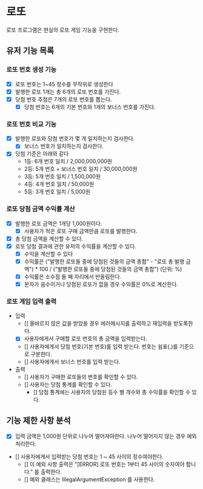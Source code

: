 # 로또
로또 프로그램은 현실의 로또 게임 기능을 구현한다.

## 유저 기능 목록
### 로또 번호 생성 기능
- [X] 로또 번호는 1~45 정수를 무작위로 생성한다
- [X] 발행한 로또 1개는 총 6개의 로또 번호를 가진다.
- [X] 당첨 번호 추첨은 7개의 로또 번호를 뽑는다.
    - [X] 당첨 번호는 6개의 기본 번호와 1개의 보너스 번호를 가진다.
### 로또 번호 비교 기능
- [X] 발행한 로또와 당첨 번호가 몇 개 일치하는지 검사한다.
  - [X] 보너스 번호가 일치하는지 검사한다.
- [X] 당첨 기준은 아래와 같다
    - 1등: 6개 번호 일치 / 2,000,000,000원
    - 2등: 5개 번호 + 보너스 번호 일치 / 30,000,000원
    - 3등: 5개 번호 일치 / 1,500,000원
    - 4등: 4개 번호 일치 / 50,000원
    - 5등: 3개 번호 일치 / 5,000원
### 로또 당첨 금액 수익률 계산
- [X] 발행한 로또 금액은 1개당 1,000원이다.
    - [X] 사용자가 적은 로또 구매 금액만큼 로또를 발행한다.
- [X] 총 당첨 금액을 계산할 수 있다.
- [X] 로또 당첨 결과에 관한 유저의 수익률을 계산할 수 있다.
    - [X] 수익을 계산할 수 있다
    - [X] 수익률은 ("발행한 로또들 중에 당첨된 것들의 금액 총합" - "로또 총 발행 금액") * 100 / ("발행한 로또들 중에 당첨된 것들의 금액 총합") (단위: %)
    - [X] 수익률은 소수점 둘 째 자리에서 반올림한다.
    - [X] 분자가 음수이거나 당첨된 로또가 없을 경우 수익률은 0%로 계산한다.
### 로또 게임 입력 출력
- 입력
    - [] 올바르지 않은 값을 받았을 경우 에러메시지를 출력하고 재입력을 받도록한다.
    - [X] 사용자에게서 구매할 로또 번호의 총 금액을 입력받는다.
    - [] 사용자에게서 당첨 번호(기본 번호)를 입력 받는다. 번호는 쉼표(,)를 기준으로 구분한다.
    - [] 사용자에게서 보너스 번호를 입력 받는다.
- 출력
    - [] 사용자가 구매한 로또들의 번호를 확인할 수 있다.
    - [] 사용자는 당첨 통계를 확인할 수 있다.
        - [] 당첨 통계에는 사용자의 당첨된 등수 별 개수와 총 수익률을 확인할 수 있다.

## 기능 제한 사항 분석
- [X] 입력 금액은 1,000원 단위로 나누어 떨어져야한다. 나누어 떨어지지 않는 경우 예외 처리한다.
- [] 사용자에게서 입력받는 당첨 번호는 1 ~ 45 사이의 정수여야한다.
    - [] 이 예외 사항 출력은 "[ERROR] 로또 번호는 1부터 45 사이의 숫자여야 합니다." 를 출력한다.
    - [] 예외 클래스는 IllegalArgumentException 를 사용한다.